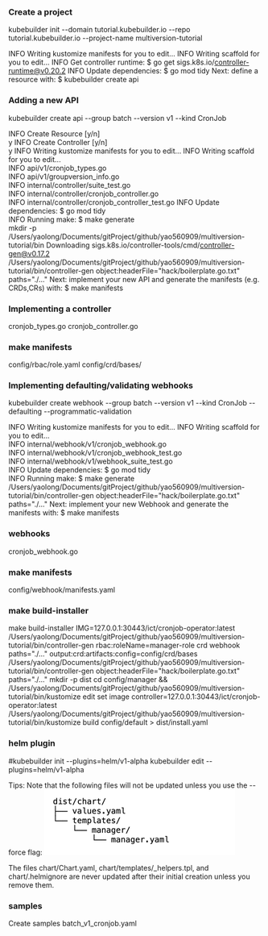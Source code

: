 ### Create a project
kubebuilder init --domain tutorial.kubebuilder.io --repo tutorial.kubebuilder.io --project-name multiversion-tutorial

INFO Writing kustomize manifests for you to edit...
INFO Writing scaffold for you to edit...
INFO Get controller runtime:
$ go get sigs.k8s.io/controller-runtime@v0.20.2
INFO Update dependencies:
$ go mod tidy
Next: define a resource with:
$ kubebuilder create api
### Adding a new API
kubebuilder create api --group batch --version v1 --kind CronJob

INFO Create Resource [y/n]                        
y
INFO Create Controller [y/n]                      
y
INFO Writing kustomize manifests for you to edit...
INFO Writing scaffold for you to edit...          
INFO api/v1/cronjob_types.go                      
INFO api/v1/groupversion_info.go                  
INFO internal/controller/suite_test.go            
INFO internal/controller/cronjob_controller.go    
INFO internal/controller/cronjob_controller_test.go
INFO Update dependencies:
$ go mod tidy           
INFO Running make:
$ make generate                
mkdir -p /Users/yaolong/Documents/gitProject/github/yao560909/multiversion-tutorial/bin
Downloading sigs.k8s.io/controller-tools/cmd/controller-gen@v0.17.2
/Users/yaolong/Documents/gitProject/github/yao560909/multiversion-tutorial/bin/controller-gen object:headerFile="hack/boilerplate.go.txt" paths="./..."
Next: implement your new API and generate the manifests (e.g. CRDs,CRs) with:
$ make manifests

### Implementing a controller
cronjob_types.go
cronjob_controller.go

### make manifests
config/rbac/role.yaml
config/crd/bases/

### Implementing defaulting/validating webhooks
kubebuilder create webhook --group batch --version v1 --kind CronJob --defaulting --programmatic-validation

INFO Writing kustomize manifests for you to edit...
INFO Writing scaffold for you to edit...          
INFO internal/webhook/v1/cronjob_webhook.go       
INFO internal/webhook/v1/cronjob_webhook_test.go  
INFO internal/webhook/v1/webhook_suite_test.go    
INFO Update dependencies:
$ go mod tidy           
INFO Running make:
$ make generate                
/Users/yaolong/Documents/gitProject/github/yao560909/multiversion-tutorial/bin/controller-gen object:headerFile="hack/boilerplate.go.txt" paths="./..."
Next: implement your new Webhook and generate the manifests with:
$ make manifests

### webhooks
cronjob_webhook.go

### make manifests

config/webhook/manifests.yaml

### make build-installer
make build-installer IMG=127.0.0.1:30443/ict/cronjob-operator:latest
/Users/yaolong/Documents/gitProject/github/yao560909/multiversion-tutorial/bin/controller-gen rbac:roleName=manager-role crd webhook paths="./..." output:crd:artifacts:config=config/crd/bases
/Users/yaolong/Documents/gitProject/github/yao560909/multiversion-tutorial/bin/controller-gen object:headerFile="hack/boilerplate.go.txt" paths="./..."
mkdir -p dist
cd config/manager && /Users/yaolong/Documents/gitProject/github/yao560909/multiversion-tutorial/bin/kustomize edit set image controller=127.0.0.1:30443/ict/cronjob-operator:latest
/Users/yaolong/Documents/gitProject/github/yao560909/multiversion-tutorial/bin/kustomize build config/default > dist/install.yaml

### helm plugin
#kubebuilder init --plugins=helm/v1-alpha
kubebuilder edit --plugins=helm/v1-alpha

Tips:
Note that the following files will not be updated unless you use the --force flag:
![img.png](img.png)

The files chart/Chart.yaml, chart/templates/_helpers.tpl, and chart/.helmignore are never updated after their initial creation unless you remove them.

### samples
Create samples batch_v1_cronjob.yaml
